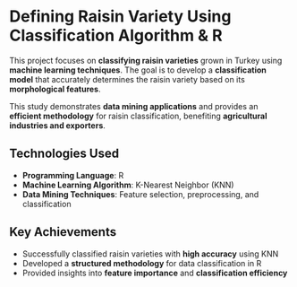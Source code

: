 # Defining Raisin Variety Using Classification Algorithm & R  

This project focuses on **classifying raisin varieties** grown in Turkey using **machine learning techniques**. The goal is to develop a **classification model** that accurately determines the raisin variety based on its **morphological features**.  

This study demonstrates **data mining applications** and provides an **efficient methodology** for raisin classification, benefiting **agricultural industries and exporters**.  

## Technologies Used  
- **Programming Language**: R  
- **Machine Learning Algorithm**: K-Nearest Neighbor (KNN)  
- **Data Mining Techniques**: Feature selection, preprocessing, and classification  

## Key Achievements  
- Successfully classified raisin varieties with **high accuracy** using KNN  
- Developed a **structured methodology** for data classification in R  
- Provided insights into **feature importance** and **classification efficiency**  
